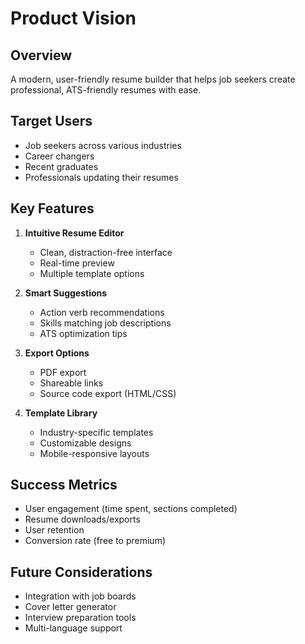 # Product Vision

## Overview
A modern, user-friendly resume builder that helps job seekers create professional, ATS-friendly resumes with ease.

## Target Users
- Job seekers across various industries
- Career changers
- Recent graduates
- Professionals updating their resumes

## Key Features
1. **Intuitive Resume Editor**
   - Clean, distraction-free interface
   - Real-time preview
   - Multiple template options

2. **Smart Suggestions**
   - Action verb recommendations
   - Skills matching job descriptions
   - ATS optimization tips

3. **Export Options**
   - PDF export
   - Shareable links
   - Source code export (HTML/CSS)

4. **Template Library**
   - Industry-specific templates
   - Customizable designs
   - Mobile-responsive layouts

## Success Metrics
- User engagement (time spent, sections completed)
- Resume downloads/exports
- User retention
- Conversion rate (free to premium)

## Future Considerations
- Integration with job boards
- Cover letter generator
- Interview preparation tools
- Multi-language support
